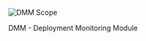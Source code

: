 ![DMM Scope](https://raw.githubusercontent.com/profRaf/Cloudtopus/master/CLE/Module_DeploymentMonitoring/DMM-scope.jpg)

DMM - Deployment Monitoring Module
